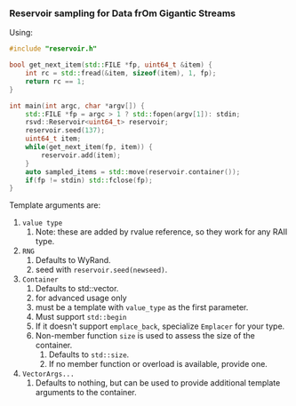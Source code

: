 ### Reservoir sampling for Data frOm Gigantic Streams

Using:


```c++
#include "reservoir.h"

bool get_next_item(std::FILE *fp, uint64_t &item) {
    int rc = std::fread(&item, sizeof(item), 1, fp);
    return rc == 1;
}

int main(int argc, char *argv[]) {
    std::FILE *fp = argc > 1 ? std::fopen(argv[1]): stdin;
    rsvd::Reservoir<uint64_t> reservoir;
    reservoir.seed(137);
    uint64_t item;
    while(get_next_item(fp, item)) {
        reservoir.add(item);
    }
    auto sampled_items = std::move(reservoir.container());
    if(fp != stdin) std::fclose(fp);
}
```

Template arguments are:

1. `value type`
    1. Note: these are added by rvalue reference, so they work for any RAII type.
2. `RNG`
    1. Defaults to WyRand.
    2. seed with `reservoir.seed(newseed)`.
3. `Container`
    1. Defaults to std::vector.
    2. for advanced usage only
    2. must be a template with `value_type` as the first parameter.
    4. Must support `std::begin`
    5. If it doesn't support `emplace_back`, specialize `Emplacer` for your type.
    6. Non-member function `size` is used to assess the size of the container.
        1. Defaults to `std::size`.
        2. If no member function or overload is available, provide one.
3.  `VectorArgs...` 
    1. Defaults to nothing, but can be used to provide additional template arguments to the container.
